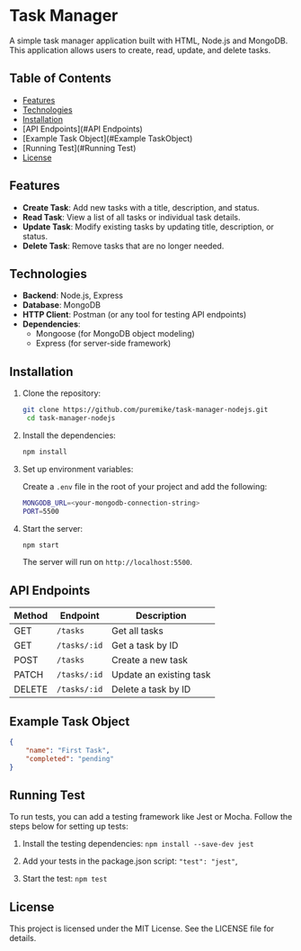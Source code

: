 # Task Manager

A simple task manager application built with HTML, Node.js and MongoDB. This application allows users to create, read, update, and delete tasks.

## Table of Contents

- [Features](#Features)
- [Technologies](#Technologies)
- [Installation](#Installation)
- [API Endpoints](#API Endpoints)
- [Example Task Object](#Example TaskObject)
- [Running Test](#Running Test)
- [License](#License)

## Features

- **Create Task**: Add new tasks with a title, description, and status.
- **Read Task**: View a list of all tasks or individual task details.
- **Update Task**: Modify existing tasks by updating title, description, or status.
- **Delete Task**: Remove tasks that are no longer needed.

## Technologies

- **Backend**: Node.js, Express
- **Database**: MongoDB
- **HTTP Client**: Postman (or any tool for testing API endpoints)
- **Dependencies**:
  - Mongoose (for MongoDB object modeling)
  - Express (for server-side framework)

## Installation

1. Clone the repository:

   ```bash
   git clone https://github.com/puremike/task-manager-nodejs.git
    cd task-manager-nodejs
   ```

2. Install the dependencies:

   ```bash
   npm install
   ```

3. Set up environment variables:

   Create a `.env` file in the root of your project and add the following:

   ```bash
   MONGODB_URL=<your-mongodb-connection-string>
   PORT=5500
   ```

4. Start the server:

   ```bash
   npm start
   ```

   The server will run on `http://localhost:5500`.

## API Endpoints

| Method | Endpoint     | Description             |
| ------ | ------------ | ----------------------- |
| GET    | `/tasks`     | Get all tasks           |
| GET    | `/tasks/:id` | Get a task by ID        |
| POST   | `/tasks`     | Create a new task       |
| PATCH  | `/tasks/:id` | Update an existing task |
| DELETE | `/tasks/:id` | Delete a task by ID     |

## Example Task Object

```json
{
	"name": "First Task",
	"completed": "pending"
}
```

## Running Test

To run tests, you can add a testing framework like Jest or Mocha. Follow the steps below for setting up tests:

1. Install the testing dependencies:
   `npm install --save-dev jest`

2. Add your tests in the package.json script:
   `"test": "jest"`,

3. Start the test:
   `npm test`

## License

This project is licensed under the MIT License. See the LICENSE file for details.
